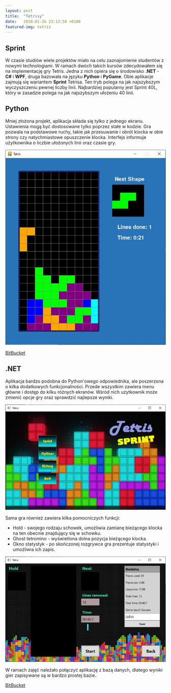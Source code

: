 ```yaml
---
layout: post
title:  "Tetrisy"
date:   2020-01-26 23:12:50 +0100
featured-img: tetris
---
```

## Sprint
W czasie studiów wiele projektów miało na celu zaznajomienie studentów z nowymi technologiami. W ramach dwóch takich kursów zdecydowałem się na implementację gry Tetris. Jedna z nich opiera się o środowisko **.NET** - **C#** i **WPF**, druga bazowała na języku **Python** i **PyGame**.
Obie aplikacje zajmują się wariantem **Sprint** Tetrisa. Ten tryb polega na jak najszybszym wyczyszczeniu pewnej liczby linii. Najbardziej popularny jest Sprint 40L, który w zasadzie polega na jak najszybszym ułożeniu 40 linii.

## Python
Mniej złożona projekt, aplikacja składa się tylko z jednego ekranu. Ustawienia mogą być dostosowane tylko poprzez stałe w kodzie. Gra pozwala na podstawowe ruchy, takie jak przesuwanie i obrót klocka w obie strony czy natychmiastowe opuszczenie klocka. Interfejs informuje użytkownika o liczbie ułożonych linii oraz czasie gry.

![](https://raw.githubusercontent.com/jacekbla/jacekbla.github.io/master/assets/img/posts/content/tetris/python.jpg)

[BitBucket](https://bitbucket.org/jacekbla/python_tetris)

## .NET
Aplikacja bardzo podobna do Python'owego odpowiednika, ale poszerzona o kilka dodatkowych funkcjonalności. Przede wszystkim zawiera menu główne i dostęp do kilku różnych ekranów. Wśród nich uzytkownik może zmienić opcje gry oraz sprawdzić najlepsze wyniki. 

![](https://raw.githubusercontent.com/jacekbla/jacekbla.github.io/master/assets/img/posts/content/tetris/menu.jpg)

Sama gra również zawiera kilka pomocniczych funkcji: 
- Hold - swojego rodzaju schowek, umożliwia zamianę bieżącego klocka na ten obecnie znajdujący się w schowku.
- Ghost tetromino - wyświetlona dolna pozycja bieżącego klocka.
- Okno statystyk - po skończonej rozgrywce gra prezentuje statystyki i umożliwia ich zapis.

![](https://raw.githubusercontent.com/jacekbla/jacekbla.github.io/master/assets/img/posts/content/tetris/stats.jpg)

W ramach zajęć należało połączyć aplikację z bazą danych, dlatego wyniki gier zapisywane są w bardzo prostej bazie.

[BitBucket](https://bitbucket.org/jacekbla/tetris)